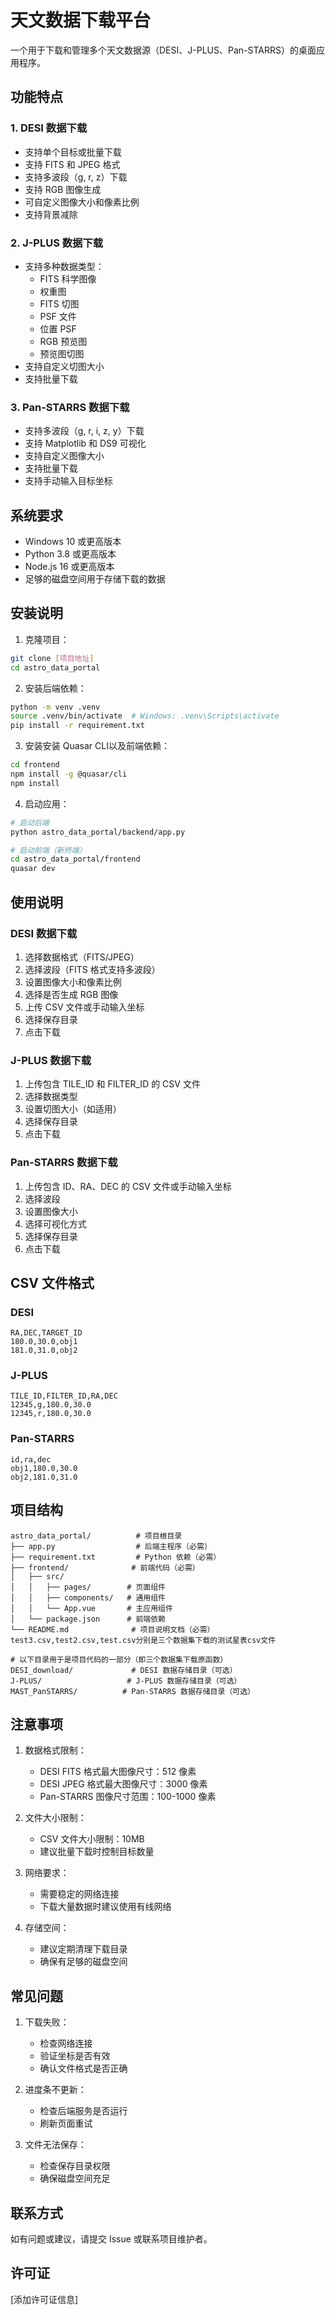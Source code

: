 # 天文数据下载平台

一个用于下载和管理多个天文数据源（DESI、J-PLUS、Pan-STARRS）的桌面应用程序。

## 功能特点

### 1. DESI 数据下载
- 支持单个目标或批量下载
- 支持 FITS 和 JPEG 格式
- 支持多波段（g, r, z）下载
- 支持 RGB 图像生成
- 可自定义图像大小和像素比例
- 支持背景减除

### 2. J-PLUS 数据下载
- 支持多种数据类型：
  - FITS 科学图像
  - 权重图
  - FITS 切图
  - PSF 文件
  - 位置 PSF
  - RGB 预览图
  - 预览图切图
- 支持自定义切图大小
- 支持批量下载

### 3. Pan-STARRS 数据下载
- 支持多波段（g, r, i, z, y）下载
- 支持 Matplotlib 和 DS9 可视化
- 支持自定义图像大小
- 支持批量下载
- 支持手动输入目标坐标

## 系统要求

- Windows 10 或更高版本
- Python 3.8 或更高版本
- Node.js 16 或更高版本
- 足够的磁盘空间用于存储下载的数据

## 安装说明

1. 克隆项目：
```bash
git clone [项目地址]
cd astro_data_portal
```

2. 安装后端依赖：
```bash
python -m venv .venv
source .venv/bin/activate  # Windows: .venv\Scripts\activate
pip install -r requirement.txt
```

3. 安装安装 Quasar CLI以及前端依赖：
```bash
cd frontend
npm install -g @quasar/cli
npm install
```

4. 启动应用：
```bash
# 启动后端
python astro_data_portal/backend/app.py

# 启动前端（新终端）
cd astro_data_portal/frontend
quasar dev
```

## 使用说明

### DESI 数据下载
1. 选择数据格式（FITS/JPEG）
2. 选择波段（FITS 格式支持多波段）
3. 设置图像大小和像素比例
4. 选择是否生成 RGB 图像
5. 上传 CSV 文件或手动输入坐标
6. 选择保存目录
7. 点击下载

### J-PLUS 数据下载
1. 上传包含 TILE_ID 和 FILTER_ID 的 CSV 文件
2. 选择数据类型
3. 设置切图大小（如适用）
4. 选择保存目录
5. 点击下载

### Pan-STARRS 数据下载
1. 上传包含 ID、RA、DEC 的 CSV 文件或手动输入坐标
2. 选择波段
3. 设置图像大小
4. 选择可视化方式
5. 选择保存目录
6. 点击下载

## CSV 文件格式

### DESI
```
RA,DEC,TARGET_ID
180.0,30.0,obj1
181.0,31.0,obj2
```

### J-PLUS
```
TILE_ID,FILTER_ID,RA,DEC
12345,g,180.0,30.0
12345,r,180.0,30.0
```

### Pan-STARRS
```
id,ra,dec
obj1,180.0,30.0
obj2,181.0,31.0
```

## 项目结构

```
astro_data_portal/          # 项目根目录
├── app.py                  # 后端主程序（必需）
├── requirement.txt         # Python 依赖（必需）
├── frontend/              # 前端代码（必需）
│   ├── src/
│   │   ├── pages/        # 页面组件
│   │   ├── components/   # 通用组件
│   │   └── App.vue       # 主应用组件
│   └── package.json      # 前端依赖
└── README.md              # 项目说明文档（必需）
test3.csv,test2.csv,test.csv分别是三个数据集下载的测试星表csv文件

# 以下目录用于是项目代码的一部分（即三个数据集下载原函数）
DESI_download/             # DESI 数据存储目录（可选）
J-PLUS/                   # J-PLUS 数据存储目录（可选）
MAST_PanSTARRS/          # Pan-STARRS 数据存储目录（可选）
```

## 注意事项

1. 数据格式限制：
   - DESI FITS 格式最大图像尺寸：512 像素
   - DESI JPEG 格式最大图像尺寸：3000 像素
   - Pan-STARRS 图像尺寸范围：100-1000 像素

2. 文件大小限制：
   - CSV 文件大小限制：10MB
   - 建议批量下载时控制目标数量

3. 网络要求：
   - 需要稳定的网络连接
   - 下载大量数据时建议使用有线网络

4. 存储空间：
   - 建议定期清理下载目录
   - 确保有足够的磁盘空间

## 常见问题

1. 下载失败：
   - 检查网络连接
   - 验证坐标是否有效
   - 确认文件格式是否正确

2. 进度条不更新：
   - 检查后端服务是否运行
   - 刷新页面重试

3. 文件无法保存：
   - 检查保存目录权限
   - 确保磁盘空间充足

## 联系方式

如有问题或建议，请提交 Issue 或联系项目维护者。

## 许可证

[添加许可证信息] 
